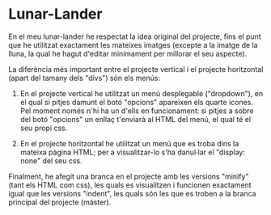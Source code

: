 # Lunar-Lander

En el meu lunar-lander he respectat la idea original del projecte, fins el punt que he utilitzat exactament les mateixes imatges (excepte a la imatge de la lluna, la qual he hagut d'editar mínimament per millorar el seu aspecte).

La diferència més important entre el projecte vertical i el projecte horitzontal (apart del tamany dels "divs") són els menús: 

1. En el projecte vertical he utilitzat un menú desplegable ("dropdown"), en el qual si pitjes damunt el botó "opcions" apareixen els quarte icones. Pel moment només n'hi ha un d'ells en funcionament: si pitjes a sobre del botó "opcions" un enllaç t'enviarà al HTML del menú, el qual té el seu propi css.

2. En el projecte horitzontal he utilitzat un menú que es troba dins la mateixa pàgina HTML; per a visualitzar-lo s'ha danul·lar el "display: none" del seu css.

Finalment, he afegit una branca en el projecte amb les versions "minify" (tant els HTML com css), les quals es visualitzen i funcionen exactament igual que les versions "indent", les quals són les que es troben a la branca principal del projecte (máster).
